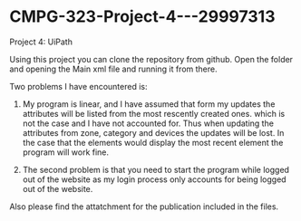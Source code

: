 # CMPG-323-Project-4---29997313
Project 4: UiPath

Using this project you can clone the repository from github.
Open the folder and opening the Main xml file and running it from there.

Two problems I have encountered is:
1) My program is linear, and I have assumed that form my updates the attributes will be listed from the most rescently created ones. which is not the case and I have not accounted for. Thus when updating the attributes from zone, category and devices the updates will be lost. In the case that the elements would display the most recent element the program will work fine.

2) The second problem is that you need to start the program while logged out of the website as my login process only accounts for being logged out of the website.


Also please find the attatchment for the publication included in the files.
